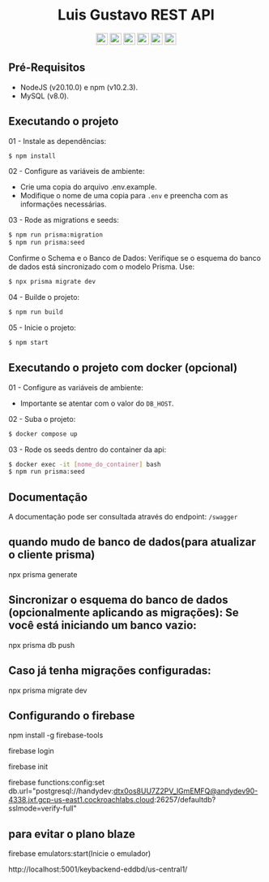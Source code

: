 <h1 align="center">Luis Gustavo REST API</h1>
<div align="center">
  <img width="auto" height="23em" src="https://img.shields.io/badge/TypeScript-323330?style=flat&logo=TypeScript">
  <img width="auto" height="23em" src="https://img.shields.io/badge/Node.js-323330?style=flat&logo=Node.js">
  <img width="auto" height="23em" src="https://img.shields.io/badge/Express.js-323330?style=flat&logo=express">
  <img width="auto" height="23em" src="https://img.shields.io/badge/Prisma-323330?style=flat&logo=Prisma">
  <img width="auto" height="23em" src="https://img.shields.io/badge/MySQL-323330?style=flate&logo=mysql">
  <img width="auto" height="23em" src="https://img.shields.io/badge/Vitest-323330?style=flat&logo=vitest">
</div>

## Pré-Requisitos

- NodeJS (v20.10.0) e npm (v10.2.3).
- MySQL (v8.0).

## Executando o projeto

01 - Instale as dependências:

```bash
$ npm install
```

02 - Configure as variáveis de ambiente:

- Crie uma copia do arquivo .env.example.
- Modifique o nome de uma copia para `.env` e preencha com as informações necessárias.

03 - Rode as migrations e seeds:

```bash
$ npm run prisma:migration
$ npm run prisma:seed
```

Confirme o Schema e o Banco de Dados: Verifique se o esquema do banco de dados está sincronizado com o modelo Prisma. Use:

```bash
$ npx prisma migrate dev

```

04 - Builde o projeto:

```bash
$ npm run build
```

05 - Inicie o projeto:

```bash
$ npm start
```

## Executando o projeto com docker (opcional)

01 - Configure as variáveis de ambiente:

- Importante se atentar com o valor do `DB_HOST`.

02 - Suba o projeto:

```bash
$ docker compose up
```

03 - Rode os seeds dentro do container da api:

```bash
$ docker exec -it [nome_do_container] bash
$ npm run prisma:seed
```

## Documentação

A documentação pode ser consultada através do endpoint: `/swagger`

## quando mudo de banco de dados(para atualizar o cliente prisma)

npx prisma generate

## Sincronizar o esquema do banco de dados (opcionalmente aplicando as migrações): Se você está iniciando um banco vazio:

npx prisma db push

## Caso já tenha migrações configuradas:

npx prisma migrate dev


## Configurando o firebase

npm install -g firebase-tools

firebase login

firebase init

firebase functions:config:set db.url="postgresql://handydev:dtx0os8UU7Z2PV_lGmEMFQ@andydev90-4338.jxf.gcp-us-east1.cockroachlabs.cloud:26257/defaultdb?sslmode=verify-full"

## para evitar o plano blaze

firebase emulators:start(Inicie o emulador)

http://localhost:5001/keybackend-eddbd/us-central1/<nomeDaSuaFuncao>